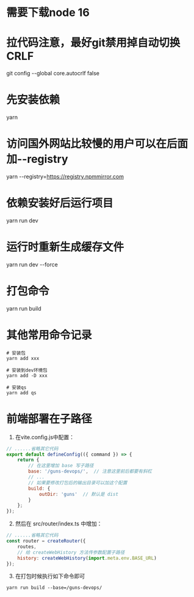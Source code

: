 # 需要下载node 16

# 拉代码注意，最好git禁用掉自动切换CRLF

git config --global core.autocrlf false

# 先安装依赖

yarn

# 访问国外网站比较慢的用户可以在后面加--registry

yarn --registry=https://registry.npmmirror.com

# 依赖安装好后运行项目

yarn run dev

# 运行时重新生成缓存文件

yarn run dev --force

# 打包命令

yarn run build

# 其他常用命令记录

```shell
# 安装包
yarn add xxx

# 安装到dev环境包
yarn add -D xxx

# 安装qs
yarn add qs
```

# 前端部署在子路径

1. 在vite.config.js中配置：

```js
// ......省略其它代码
export default defineConfig(({ command }) => {
    return {
        // 在这里增加 base 写子路径
        base: '/guns-devops/',  // 注意这里前后都要有斜杠
        // ...
        // 如果要修改打包后的输出目录可以加这个配置
        build: {
            outDir: 'guns'  // 默认是 dist
        }
    };
});
```

2. 然后在 src/router/index.ts 中增加：

```js
// ......省略其它代码
const router = createRouter({
    routes,
    // 给 createWebHistory 方法传参数配置子路径
    history: createWebHistory(import.meta.env.BASE_URL)
});
```

3. 在打包时候执行如下命令即可

```shell
yarn run build --base=/guns-devops/
```